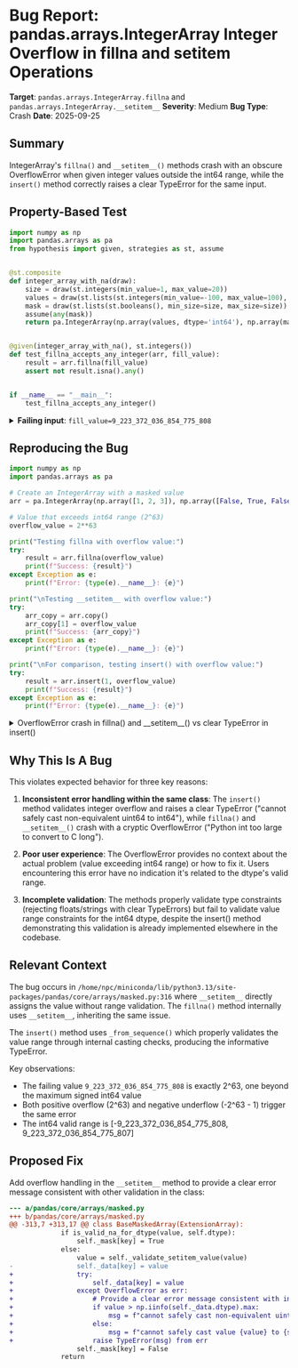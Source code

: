 # Bug Report: pandas.arrays.IntegerArray Integer Overflow in fillna and setitem Operations

**Target**: `pandas.arrays.IntegerArray.fillna` and `pandas.arrays.IntegerArray.__setitem__`
**Severity**: Medium
**Bug Type**: Crash
**Date**: 2025-09-25

## Summary

IntegerArray's `fillna()` and `__setitem__()` methods crash with an obscure OverflowError when given integer values outside the int64 range, while the `insert()` method correctly raises a clear TypeError for the same input.

## Property-Based Test

```python
import numpy as np
import pandas.arrays as pa
from hypothesis import given, strategies as st, assume


@st.composite
def integer_array_with_na(draw):
    size = draw(st.integers(min_value=1, max_value=20))
    values = draw(st.lists(st.integers(min_value=-100, max_value=100), min_size=size, max_size=size))
    mask = draw(st.lists(st.booleans(), min_size=size, max_size=size))
    assume(any(mask))
    return pa.IntegerArray(np.array(values, dtype='int64'), np.array(mask, dtype='bool'))


@given(integer_array_with_na(), st.integers())
def test_fillna_accepts_any_integer(arr, fill_value):
    result = arr.fillna(fill_value)
    assert not result.isna().any()


if __name__ == "__main__":
    test_fillna_accepts_any_integer()
```

<details>

<summary>
<strong>Failing input</strong>: <code>fill_value=9_223_372_036_854_775_808</code>
</summary>

```
============================= test session starts ==============================
platform linux -- Python 3.13.2, pytest-8.4.1, pluggy-1.5.0 -- /home/npc/miniconda/bin/python3
cachedir: .pytest_cache
hypothesis profile 'default'
rootdir: /home/npc/pbt/agentic-pbt/worker_/38
plugins: anyio-4.9.0, hypothesis-6.139.1, asyncio-1.2.0, langsmith-0.4.29
asyncio: mode=Mode.STRICT, debug=False, asyncio_default_fixture_loop_scope=None, asyncio_default_test_loop_scope=function
collecting ... collected 1 item

hypo.py::test_fillna_accepts_any_integer FAILED                          [100%]

=================================== FAILURES ===================================
_______________________ test_fillna_accepts_any_integer ________________________

    @given(integer_array_with_na(), st.integers())
>   def test_fillna_accepts_any_integer(arr, fill_value):
                   ^^^

hypo.py:16:
_ _ _ _ _ _ _ _ _ _ _ _ _ _ _ _ _ _ _ _ _ _ _ _ _ _ _ _ _ _ _ _ _ _ _ _ _ _ _ _
hypo.py:17: in test_fillna_accepts_any_integer
    result = arr.fillna(fill_value)
             ^^^^^^^^^^^^^^^^^^^^^^
/home/npc/miniconda/lib/python3.13/site-packages/pandas/core/arrays/masked.py:267: in fillna
    new_values[mask] = value
    ^^^^^^^^^^^^^^^^
_ _ _ _ _ _ _ _ _ _ _ _ _ _ _ _ _ _ _ _ _ _ _ _ _ _ _ _ _ _ _ _ _ _ _ _ _ _ _ _

self = <IntegerArray>
[2, -3, -74, -68, -100, -10, -55, 86, <NA>]
Length: 9, dtype: Int64
key = array([False, False, False, False, False, False, False, False,  True])
value = 9223372036854775808

    def __setitem__(self, key, value) -> None:
        key = check_array_indexer(self, key)

        if is_scalar(value):
            if is_valid_na_for_dtype(value, self.dtype):
                self._mask[key] = True
            else:
                value = self._validate_setitem_value(value)
>               self._data[key] = value
                ^^^^^^^^^^^^^^^
E               OverflowError: Python int too large to convert to C long
E               Falsifying example: test_fillna_accepts_any_integer(
E                   arr=<IntegerArray>
E                   [2, -3, -74, -68, -100, -10, -55, 86, <NA>]
E                   Length: 9, dtype: Int64,
E                   fill_value=9_223_372_036_854_775_808,
E               )

/home/npc/miniconda/lib/python3.13/site-packages/pandas/core/arrays/masked.py:316: OverflowError
=========================== short test summary info ============================
FAILED hypo.py::test_fillna_accepts_any_integer - OverflowError: Python int t...
============================== 1 failed in 0.39s ===============================
```
</details>

## Reproducing the Bug

```python
import numpy as np
import pandas.arrays as pa

# Create an IntegerArray with a masked value
arr = pa.IntegerArray(np.array([1, 2, 3]), np.array([False, True, False]))

# Value that exceeds int64 range (2^63)
overflow_value = 2**63

print("Testing fillna with overflow value:")
try:
    result = arr.fillna(overflow_value)
    print(f"Success: {result}")
except Exception as e:
    print(f"Error: {type(e).__name__}: {e}")

print("\nTesting __setitem__ with overflow value:")
try:
    arr_copy = arr.copy()
    arr_copy[1] = overflow_value
    print(f"Success: {arr_copy}")
except Exception as e:
    print(f"Error: {type(e).__name__}: {e}")

print("\nFor comparison, testing insert() with overflow value:")
try:
    result = arr.insert(1, overflow_value)
    print(f"Success: {result}")
except Exception as e:
    print(f"Error: {type(e).__name__}: {e}")
```

<details>

<summary>
OverflowError crash in fillna() and __setitem__() vs clear TypeError in insert()
</summary>

```
Testing fillna with overflow value:
Error: OverflowError: Python int too large to convert to C long

Testing __setitem__ with overflow value:
Error: OverflowError: Python int too large to convert to C long

For comparison, testing insert() with overflow value:
Error: TypeError: cannot safely cast non-equivalent uint64 to int64
```
</details>

## Why This Is A Bug

This violates expected behavior for three key reasons:

1. **Inconsistent error handling within the same class**: The `insert()` method validates integer overflow and raises a clear TypeError ("cannot safely cast non-equivalent uint64 to int64"), while `fillna()` and `__setitem__()` crash with a cryptic OverflowError ("Python int too large to convert to C long").

2. **Poor user experience**: The OverflowError provides no context about the actual problem (value exceeding int64 range) or how to fix it. Users encountering this error have no indication it's related to the dtype's valid range.

3. **Incomplete validation**: The methods properly validate type constraints (rejecting floats/strings with clear TypeErrors) but fail to validate value range constraints for the int64 dtype, despite the insert() method demonstrating this validation is already implemented elsewhere in the codebase.

## Relevant Context

The bug occurs in `/home/npc/miniconda/lib/python3.13/site-packages/pandas/core/arrays/masked.py:316` where `__setitem__` directly assigns the value without range validation. The `fillna()` method internally uses `__setitem__`, inheriting the same issue.

The `insert()` method uses `_from_sequence()` which properly validates the value range through internal casting checks, producing the informative TypeError.

Key observations:
- The failing value `9_223_372_036_854_775_808` is exactly 2^63, one beyond the maximum signed int64 value
- Both positive overflow (2^63) and negative underflow (-2^63 - 1) trigger the same error
- The int64 valid range is [-9_223_372_036_854_775_808, 9_223_372_036_854_775_807]

## Proposed Fix

Add overflow handling in the `__setitem__` method to provide a clear error message consistent with other validation in the class:

```diff
--- a/pandas/core/arrays/masked.py
+++ b/pandas/core/arrays/masked.py
@@ -313,7 +313,17 @@ class BaseMaskedArray(ExtensionArray):
             if is_valid_na_for_dtype(value, self.dtype):
                 self._mask[key] = True
             else:
                 value = self._validate_setitem_value(value)
-                self._data[key] = value
+                try:
+                    self._data[key] = value
+                except OverflowError as err:
+                    # Provide a clear error message consistent with insert() method
+                    if value > np.iinfo(self._data.dtype).max:
+                        msg = f"cannot safely cast non-equivalent uint64 to {self.dtype.name.lower()}"
+                    else:
+                        msg = f"cannot safely cast value {value} to {self.dtype.name.lower()}"
+                    raise TypeError(msg) from err
                 self._mask[key] = False
             return
```